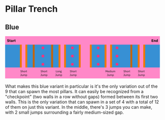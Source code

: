 # Pillar Trench

## Blue

![Pillar Trench Blue](../images/rolls/pillar-trench-blue-annotated.jpg)

What makes this blue variant in particular is it's the only variation out of the 9 that can spawn the most pillars. It can easily be recognized from a "checkpoint" (two walls in a row without gaps) formed between its first two walls. This is the only variation that can spawn in a set of 4 with a total of 12 of them on just this variant. In the middle, there's 3 jumps you can make, with 2 small jumps surrounding a fairly medium-sized gap.
